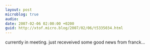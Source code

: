 ```yaml
---
layout: post
microblog: true
audio: 
date: 2007-02-06 02:00:00 +0200
guid: http://xtof.micro.blog/2007/02/06/t5335034.html
---
```

currently in meeting. just receveived some good news from franck...
